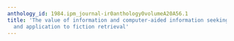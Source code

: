 ```yaml
---
anthology_id: 1984.ipm_journal-ir0anthology0volumeA20A56.1
title: 'The value of information and computer-aided information seeking: problem formulation
  and application to fiction retrieval'
---
```

